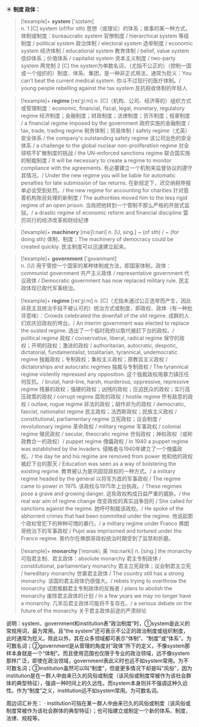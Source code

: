 ☀ <span class="category">**制度 政体：**</span>
>[!example]+ <span class="vocabulary">**system**</span> ['sɪstəm]  
> <span class="definition">n. 1 [C] system (of/for sth) 思想（或理论）的体系；做事的某一种方式，体制或制度：</span>bureaucratic system 官僚制度 / hierarchical system 等级制度 / political system 政治体制 / electoral system 选举制度 / economic system 经济体制 / educational system 教育体制 / belief, value system 信仰体系；价值体系 / capitalist system 资本主义制度 / two-party system 两党制 <span class="definition">2 [C] the system为单数名词，（尤指不公正的）（控制一国或一个组织的）制度、体系、集团，是一种非正式用法，通常为贬义：</span>You can’t beat the current medical system. 你斗不过现行的医疗体制。/ young people rebelling against the tax system 反抗税收体制的年轻人
           
>[!example]+ <span class="vocabulary">**regime**</span> [reɪˈʒi:m]
> <span class="definition">n. [C]（机构、公司、经济等的）组织方式或管理制度：</span>economic, financial, fiscal, legal, monetary, regulatory regime 经济制度；金融制度；财政制度；法律制度；货币制度；规章制度 / a financial regime imposed by the government 政府实施的金融制度 / tax, trade, trading regime 税务体制；贸易体制 / safety regime（尤英）安全体系 / the company's outstanding safety regime 该公司出色的安全体系 / a challenge to the global nuclear non-proliferation regime 对全球核不扩散制度的挑战 / the UN-enforced sanctions regime 联合国实施的制裁制度 / It will be necessary to create a regime to monitor compliance with the agreements. 有必要建立一个机制来监督协议的遵守其情况。/ Under the new regime you will be liable for automatic penalties for late submission of tax returns. 在新规定下，迟交纳税申报单必会受到处罚。/ the new regime for accounting for charities 针对慈善机构账目处理的新制度 / The authorities moved him to the less rigid regime of an open prison. 当局把他转到一个管制不那么严格的开放式监狱。/ a drastic regime of economic reform and financial discipline 雷厉风行的经济改革和财经纪律
           
>[!example]+ <span class="vocabulary">**machinery**</span> [məˈʃi:nəri]
> <span class="definition">n. [U, sing.] ~ (of sth) / ~ (for doing sth) 体制、制度：</span>The machinery of democracy could be created quickly. 民主制度可以迅速建立起来。

>[!example]+ <span class="vocabulary">**government**</span> ['ɡʌvənmənt]  
> <span class="definition">n. [U] 用于管控一个国家的某种体制或方法，即国家体制，政体：</span>communist government 共产主义政体 / representative government 代议政体 / Democratic government has now replaced military rule. 民主政体现已取代军事统治。
           
>[!example]+ <span class="vocabulary">**regime**</span> [reɪˈʒi:m]
> <span class="definition">n. [C]（尤指未通过公正选举而产生，因此非民主且统治手段不被认可的）统治方式或制度，即政权、政体（有一种批评意味）：</span>Crowds celebrated the downfall of the old regime. 成群的人们欢庆旧政权的垮台。/ An interim government was elected to replace the ousted regime. 选出了一个临时政府以取代被赶下台的政权。/ political regime 政权 / conservative, liberal, radical regime 保守的政权；开明的政权；激进的政权 / authoritarian, autocratic, despotic, dictatorial, fundamentalist, totalitarian, tyrannical, undemocratic regime 独裁政权；专制政权；集权主义政权；原教旨主义政权 / dictatorships and autocratic regimes 独裁与专制政权 / The tyrannical regime violently repressed any opposition. 这个独裁政权用暴力镇压任何反抗。/ brutal, hard-line, harsh, murderous, oppressive, repressive regime 残暴的政权；强硬的政权；凶残的政权；压迫民众的政权；实行高压政策的政权 / corrupt regime 腐败的政权 / hostile regime 怀有敌意的政权 / outlaw, rogue regime 非法的政权；胡作非为的政权 / democratic, fascist, nationalist regime 民主政权；法西斯政权；民族主义政权 / constitutional, parliamentary regime 立宪政权；议会制度 / revolutionary regime 革命政权 / military regime 军事政权 / colonial regime 殖民政权 / secular, theocratic regime 世俗政权；神权政权（或称政教合一的政权）/ puppet regime 傀儡政权 / In 1940 a puppet regime was established by the invaders. 侵略者与1940年建立了一个傀儡政权。/ the day he and his regime are removed from power 他和他的政权被赶下台的那天 / Education was seen as a way of bolstering the existing regime. 教育被认为是巩固现政权的一种方式。/ a military regime headed by the general 以将军为首的军事政权 / The regime came to power in 1975. 该政权与1975年上台执政。/ These regimes pose a grave and growing danger. 这些政权构成日益严重的威胁。/ the real war aim of regime change 改变政权的真实战争目的 / She called for sanctions against the regime. 她呼吁制裁该政权。/ He spoke of the abhorrent crimes that had been committed under the regime. 他说起那个政权曾犯下的种种可憎的暴行。/ a military regime under Franco 佛朗哥统治下的军事政权 / Pujol was imprisoned and tortured under the Franco regime. 普约尔在佛朗哥政权统治时期受到了监禁和折磨。
           
>[!example]+ <span class="vocabulary">**monarchy**</span> [ˈmɒnəki; 美 ˈmɑ:nərki]
> <span class="definition">n. [sing.] the monarchy可指君主制、君主政体：</span>absolute monarchy 君主专制政体 / constitutional, parliamentary monarchy 君主立宪政体；议会制君主立宪 / hereditary monarchy 世袭君主政体 / The country still has a strong monarchy. 该国的君主政体仍很强大。/ rebels trying to overthrow the monarchy 试图推翻君主专制政体的反叛者 / plans to abolish the monarchy 废除君主政体的计划 / In a few years we may no longer have a monarchy. 几年后君主政体可能将不复存在。/ a serious debate on the future of the monarchy 关于君主政体前途的严肃辩论

说明：system、government和institution表“政治制度”时，①system是此义的常规用词，最为常用。且“the system”还可表示不公正的政治制度或组织制度，此时通常为贬义。除此以外，其在众多领域都可表示“体制”、“制度”或“体系”。为可数名词；②government是从管理的角度对“政体”所下的定义，不像system那样本身就是一个“体制”。而且使用范围也仅限于专业的政治领域，远不像system那样广泛，即使在政治领域，government表此义时也远不如system常用。为不可数名词；③institution虽然可以叫“制度”，但是更多情况下却是叫“风俗”，因为institution是在一群人中由来已久的风俗或制度（该风俗或制度常被作为该社会群体的典型特征），强调一种时间上的久远性。而system本身则并不强调这种久远性。作为“制度”之义，institution远不如system常用。为可数名词。

周边词汇补充：
· institution可指在某一群人中由来已久的风俗或制度（该风俗或制度常被作为该社会群体的典型特征）；也可指建立或制定一个新的体系、制度、法律、规程等。


